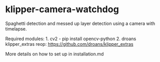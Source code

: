 # klipper-camera-watchdog
Spaghetti detection and messed up layer detection using a camera with timelapse.

Required modules:
    1. cv2 - pip install opencv-python
    2. droans klipper_extras reop: https://github.com/droans/klipper_extras

More details on how to set up in installation.md
